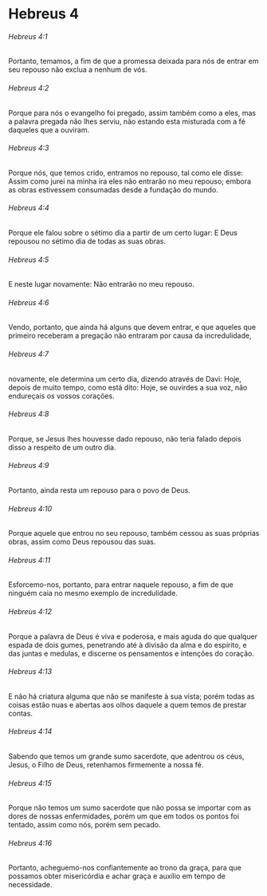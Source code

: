 # Hebreus 4

###### Hebreus 4:1

Portanto, temamos, a fim de que a promessa deixada para nós de entrar em seu repouso não exclua a nenhum de vós.

###### Hebreus 4:2

Porque para nós o evangelho foi pregado, assim também como a eles, mas a palavra pregada não lhes serviu, não estando esta misturada com a fé daqueles que a ouviram.

###### Hebreus 4:3

Porque nós, que temos crido, entramos no repouso, tal como ele disse: Assim como jurei na minha ira eles não entrarão no meu repouso; embora as obras estivessem consumadas desde a fundação do mundo.

###### Hebreus 4:4

Porque ele falou sobre o sétimo dia a partir de um certo lugar: E Deus repousou no sétimo dia de todas as suas obras.

###### Hebreus 4:5

E neste lugar novamente: Não entrarão no meu repouso.

###### Hebreus 4:6

Vendo, portanto, que ainda há alguns que devem entrar, e que aqueles que primeiro receberam a pregação não entraram por causa da incredulidade,

###### Hebreus 4:7

novamente, ele determina um certo dia, dizendo através de Davi: Hoje, depois de muito tempo, como está dito: Hoje, se ouvirdes a sua voz, não endureçais os vossos corações.

###### Hebreus 4:8

Porque, se Jesus lhes houvesse dado repouso, não teria falado depois disso a respeito de um outro dia.

###### Hebreus 4:9

Portanto, ainda resta um repouso para o povo de Deus.

###### Hebreus 4:10

Porque aquele que entrou no seu repouso, também cessou as suas próprias obras, assim como Deus repousou das suas.

###### Hebreus 4:11

Esforcemo-nos, portanto, para entrar naquele repouso, a fim de que ninguém caia no mesmo exemplo de incredulidade.

###### Hebreus 4:12

Porque a palavra de Deus é viva e poderosa, e mais aguda do que qualquer espada de dois gumes, penetrando até à divisão da alma e do espírito, e das juntas e medulas, e discerne os pensamentos e intenções do coração.

###### Hebreus 4:13

E não há criatura alguma que não se manifeste à sua vista; porém todas as coisas estão nuas e abertas aos olhos daquele a quem temos de prestar contas.

###### Hebreus 4:14

Sabendo que temos um grande sumo sacerdote, que adentrou os céus, Jesus, o Filho de Deus, retenhamos firmemente a nossa fé.

###### Hebreus 4:15

Porque não temos um sumo sacerdote que não possa se importar com as dores de nossas enfermidades, porém um que em todos os pontos foi tentado, assim como nós, porém sem pecado.

###### Hebreus 4:16

Portanto, acheguemo-nos confiantemente ao trono da graça, para que possamos obter misericórdia e achar graça e auxílio em tempo de necessidade.

